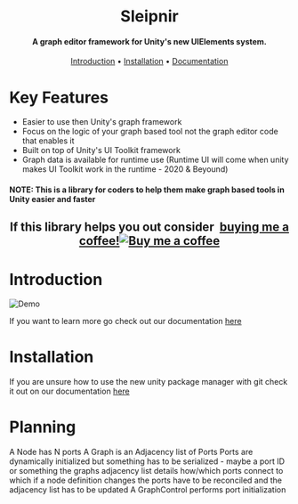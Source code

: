 <h1 align="center">Sleipnir</h1>
<h4 align="center">A graph editor framework for Unity's new UIElements system.</h4>

<p align="center">
    <a href="#introduction">Introduction</a> •
    <a href="#installation">Installation</a> •
    <a href="https://redowlgames.com/Sleipnir">Documentation</a>
</p>

# Key Features

* Easier to use then Unity's graph framework
* Focus on the logic of your graph based tool not the graph editor code that enables it
* Built on top of Unity's UI Toolkit framework 
* Graph data is available for runtime use (Runtime UI will come when unity makes UI Toolkit work in the runtime - 2020 & Beyound)

#### NOTE: This is a library for coders to help them make graph based tools in Unity easier and faster

<h2 align="center">
	If this library helps you out consider 
<link href="https://fonts.googleapis.com/css?family=Lato&subset=latin,latin-ext" rel="stylesheet"><a class="bmc-button" target="_blank" href="https://www.buymeacoffee.com/redowlgames"><span style="margin-left:5px">buying me a coffee!</span><img src="https://www.buymeacoffee.com/assets/img/BMC-btn-logo.svg" alt="Buy me a coffee"></a>	
</h2>

# Introduction

![Demo](./Demo.gif)

If you want to learn more go check out our documentation [here](https://redowlgames.com/Sleipnir/introduction.html)

# Installation

If you are unsure how to use the new unity package manager with git check it out on our documentation [here](https://redowlgames.com/Sleipnir/installation.html)


# Planning

A Node has N ports
A Graph is an Adjacency list of Ports
Ports are dynamically initialized
but something has to be serialized - maybe a port ID or something
the graphs adjacency list details how/which ports connect to which
if a node definition changes the ports have to be reconciled and the adjacency list has to be updated
A GraphControl performs port initialization
